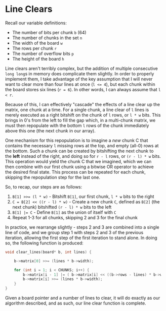 # Line Clears

Recall our variable definitions:

- The number of bits per chunk `b` (64)
- The number of chunks in the set `n`
- The width of the board `w`
- The rows per chunk `r`
- The number of overflow bits `p`
- The height of the board `h`

Line clears aren't terribly complex, but the addition of multiple consecutive `long long`s in memory does complicate them slightly. In order to properly implement them, I take advantage of the key assumption that I will never want to clear more than four lines at once (`l <= 4`), but each chunk within the board stores six lines (`r = 6`). In other words, I can always assume that `l < r`.

Because of this, I can effectively "cascade" the effects of a line clear up the matrix, one chunk at a time. For a single chunk, a line clear of `l` lines is merely executed as a right bitshift on the chunk of `l` rows, or `l * w` bits. This brings in 0's from the left to fill the gap which, in a multi-chunk matrix, we must then repopulate with the bottom `l` rows of the chunk immediately above this one (the next chunk in our array).

One mechanism for this repopulation is to imagine a *new* chunk C that contains the necessary `l` missing rows at the top, and empty (all-0) rows at the bottom. Such a chunk can be created by bitshifting the next chunk to the **left** instead of the right, and doing so for `r - l` rows, or `(r - l) * w` bits. This operation would yield the chunk C that we imagined, which we can then combine with our first chunk using a bitwise OR operator to achieve the desired final state. This process can be repeated for each chunk, skipping the repopulation step for the last one.

So, to recap, our steps are as follows:

1. `B[1] >>= (l * w)` - Bitshift `B[1]`, our first chunk, `l * w` bits to the right
2. `C = B[2] << ((r - l) * w)` - Create a new chunk `C`, defined as `B[2]` (the next chunk) bitshifted `(r - l) * w` bits to the left
3. `B[1] |= C` - Define `B[1]` as the union of itself with `C`
4. Repeat 1-3 for all chunks, skipping 2 and 3 for the final chunk

In practice, we rearrange slightly - steps 2 and 3 are combined into a single line of code, and we group step 1 with steps 2 and 3 of the previous iteration, allowing the first step of the first iteration to stand alone. In doing so, the following function is produced:

```c
void clear_lines(board* b, int lines) {

    b->matrix[0] >>= (lines * b->width);

    for (int i = 1; i < CHUNKS; i++) {
        b->matrix[i - 1] |= ( b->matrix[i] << ((b->rows - lines) * b->width) )
        b->matrix[i] >>= (lines * b->width);
    }
}
```

Given a board pointer and a number of lines to clear, it will do exactly as our algorithm described, and as such, our line clear function is complete.
